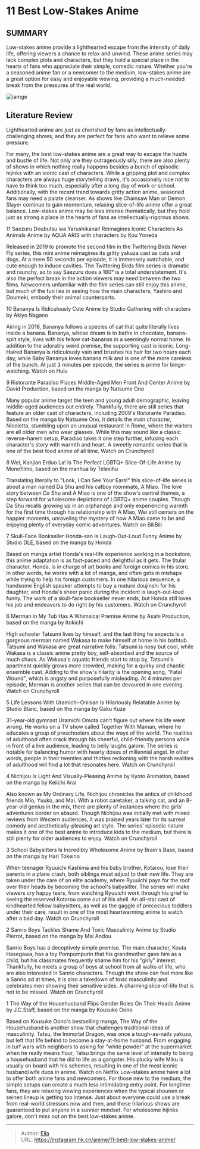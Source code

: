 # 11 Best Low-Stakes Anime


## SUMMARY 


 Low-stakes anime provide a lighthearted escape from the intensity of daily life, offering viewers a chance to relax and unwind. 
 These anime series may lack complex plots and characters, but they hold a special place in the hearts of fans who appreciate their simple, comedic nature. 
 Whether you&#39;re a seasoned anime fan or a newcomer to the medium, low-stakes anime are a great option for easy and enjoyable viewing, providing a much-needed break from the pressures of the real world. 

![iamge](https://static1.srcdn.com/wordpress/wp-content/uploads/2023/11/low-stakes-anime.jpg)

## Literature Review

Lighthearted anime are just as cherished by fans as intellectually-challenging shows, and they are perfect for fans who want to relieve some pressure.




For many, the best low-stakes anime are a great way to escape the hustle and bustle of life. Not only are they outrageously silly, there are also plenty of shows in which nothing really happens besides a bunch of episodic hijinks with an iconic cast of characters. While a gripping plot and complex characters are always huge storytelling draws, it&#39;s occasionally nice not to have to think too much, especially after a long day of work or school.
Additionally, with the recent trend towards gritty action anime, seasoned fans may need a palate cleanser. As shows like Chainsaw Man or Demon Slayer continue to gain momentum, relaxing slice-of-life anime offer a great balance. Low-stakes anime may be less intense thematically, but they hold just as strong a place in the hearts of fans as intellectually-rigorous shows.









 








 11  Saezuru Doubutsu wa Yarushikanai! Reimagines Iconic Characters As Animals 
Anime by AQUA ARIS with characters by Kou Yoneda
        

Released in 2019 to promote the second film in the Twittering Birds Never Fly series, this mini anime reimagines its gritty yakuza cast as cats and dogs. At a mere 50 seconds per episode, it is immensely watchable, and cute enough to induce cavities. The Twittering Birds film series is dramatic and raunchy, so to say Saezuru does a 180° is a total understatement. It&#39;s also the perfect break in the action viewers may need between the two films. Newcomers unfamiliar with the film series can still enjoy this anime, but much of the fun lies in seeing how the main characters, Yashiro and Doumeki, embody their animal counterparts.





 10  Bananya Is Ridiculously Cute 
Anime by Studio Gathering with characters by Akiyo Nagano


 







Airing in 2016, Bananya follows a species of cat that quite literally lives inside a banana. Bananya, whose dream is to bathe in chocolate, banana-split style, lives with his fellow cat-bananas in a seemingly normal home. In addition to the adorably weird premise, the supporting cast is iconic. Long-Haired Bananya is ridiculously vain and brushes his hair for two hours each day, while Baby Bananya loves banana milk and is one of the more careless of the bunch. At just 3 minutes per episode, the series is prime for binge-watching.
Watch on Hulu





 9  Ristorante Paradiso Places Middle-Aged Men Front And Center 
Anime by David Production, based on the manga by Natsume Ono
        

Many popular anime target the teen and young adult demographic, leaving middle-aged audiences out entirely. Thankfully, there are still series that feature an older cast of characters, including 2009&#39;s Ristorante Paradiso. Based on the manga by Natsume Ono, it details the main character, Nicoletta, stumbling upon an unusual restaurant in Rome, where the waiters are all older men who wear glasses. While this may sound like a classic reverse-harem setup, Paradiso takes it one step further, infusing each character&#39;s story with warmth and heart. A sweetly romantic series that is one of the best food anime of all time.
Watch on Crunchyroll





 8  Wei, Kanjian Erduo La! Is The Perfect LGBTQ&#43; Slice-Of-Life 
Anime by Monofilmo, based on the manhua by Telexihu
        

Translating literally to &#34;Look, I Can See Your Ears!&#34; this slice-of-life series is about a man named Da Shu and his catboy roommate, A Miao. The love story between Da Shu and A Miao is one of the show&#39;s central themes, a step forward for wholesome depictions of LGBTQ&#43; anime couples. Though Da Shu recalls growing up in an orphanage and only experiencing warmth for the first time through his relationship with A Miao, Wei still centers on the happier moments, unraveling the mystery of how A Miao came to be and enjoying plenty of everyday comic adventures.
Watch on BiliBili





 7  Skull-Face Bookseller Honda-san Is Laugh-Out-Loud Funny 
Anime by Studio DLE, based on the manga by Honda
        

Based on manga artist Honda&#39;s real-life experience working in a bookstore, this anime adaptation is as fast-paced and delightful as it gets. The titular character, Honda, is in charge of art books and foreign comics in his store. In other words, he works with a lot of manga, and often gets in mishaps while trying to help his foreign customers. In one hilarious sequence, a handsome English speaker attempts to buy a mature doujinshi for his daughter, and Honda&#39;s sheer panic during the incident is laugh-out-loud funny. The work of a skull-face bookseller never ends, but Honda still loves his job and endeavors to do right by his customers.
Watch on Crunchyroll





 6  Merman in My Tub Has A Whimsical Premise 
Anime by Asahi Production, based on the manga by Itokichi
        

High schooler Tatsumi lives by himself, and the last thing he expects is a gorgeous merman named Wakasa to make himself at home in his bathtub. Tatsumi and Wakasa are great narrative foils: Tatsumi is nosy but cool, while Wakasa is a classic anime pretty boy, self-absorbed and the source of much chaos. As Wakasa&#39;s aquatic friends start to stop by, Tatsumi&#39;s apartment quickly grows more crowded, making for a quirky and chaotic ensemble cast. Adding to the show&#39;s hilarity is the opening song, &#34;Fatal Wound&#34;, which is angsty and purposefully misleading. At 4 minutes per episode, Merman is another series that can be devoured in one evening.
Watch on Crunchyroll





 5  Life Lessons With Uramichi-Oniisan Is Hilariously Relatable 
Anime by Studio Blanc, based on the manga by Gaku Kuze
        

31-year-old gymnast Uramichi Omota can&#39;t figure out where his life went wrong. He works on a TV show called Together With Maman, where he educates a group of preschoolers about the ways of the world. The realities of adulthood often crack through his cheerful, child-friendly persona while in front of a live audience, leading to belly laughs galore. The series is notable for balancing humor with hearty doses of millennial angst. In other words, people in their twenties and thirties reckoning with the harsh realities of adulthood will find a lot that resonates here.
Watch on Crunchyroll





 4  Nichijou Is Light And Visually-Pleasing 
Anime by Kyoto Animation, based on the manga by Keiichi Arai


 







Also known as My Ordinary Life, Nichijou chronicles the antics of childhood friends Mio, Yuuko, and Mai. With a robot caretaker, a talking cat, and an 8-year-old genius in the mix, there are plenty of instances where the girls&#39; adventures border on absurd. Though Nichijou was initially met with mixed reviews from Western audiences, it was praised years later for its surreal comedy and aesthetically-pleasing art style. The series&#39; episodic nature makes it one of the best anime to introduce kids to the medium, but there is still plenty for older audiences to enjoy.
Watch on Crunchyroll





 3  School Babysitters Is Incredibly Wholesome 
Anime by Brain&#39;s Base, based on the manga by Hari Tokeino
        

When teenager Ryuuichi Kashima and his baby brother, Kotarou, lose their parents in a plane crash, both siblings must adjust to their new life. They are taken under the care of an elite academy, where Ryuuichi pays for the roof over their heads by becoming the school&#39;s babysitter. The series will make viewers cry happy tears, from watching Ryuuichi work through his grief to seeing the reserved Kotarou come out of his shell. An all-star cast of kindhearted fellow babysitters, as well as the gaggle of precocious toddlers under their care, result in one of the most heartwarming anime to watch after a bad day.
Watch on Crunchyroll





 2  Sanrio Boys Tackles Shame And Toxic Masculinity 
Anime by Studio Pierrot, based on the manga by Mai Andou
        

Sanrio Boys has a deceptively simple premise. The main character, Kouta Hasegawa, has a toy Pompompurin that his grandmother gave him as a child, but his classmates frequently shame him for his &#34;girly&#34; interest. Thankfully, he meets a group of boys at school from all walks of life, who are also interested in Sanrio characters. Though the show can feel more like a Sanrio ad at times, it is also a takedown of toxic masculinity and celebrates men showing their sensitive sides. A charming slice-of-life that is not to be missed.
Watch on Crunchyroll





 1  The Way of the Househusband Flips Gender Roles On Their Heads 
Anime by J.C.Staff, based on the manga by Kousuke Oono


 







Based on Kousuke Oono&#39;s bestselling manga, The Way of the Househusband is another show that challenges traditional ideas of masculinity. Tatsu, the Immortal Dragon, was once a tough-as-nails yakuza, but left that life behind to become a stay-at-home husband. From engaging in turf wars with neighbors to asking for &#34;white powder&#34; at the supermarket when he really means flour, Tatsu brings the same level of intensity to being a househusband that he did to life as a gangster. His plucky wife Miku is usually on board with his schemes, resulting in one of the most iconic husband/wife duos in anime.
Watch on Netflix
Low-stakes anime have a lot to offer both anime fans and newcomers. For those new to the medium, the simple setups can create a much less intimidating entry point. For longtime fans, they are relaxing viewing experiences when the typical shounen or seinen lineup is getting too intense. Just about everyone could use a break from real-world stressors now and then, and these hilarious shows are guaranteed to put anyone in a sunnier mindset. For wholesome hijinks galore, don&#39;t miss out on the best low-stakes anime.

---

> Author: [Ella](https://instagram.hk.cn/)  
> URL: https://instagram.hk.cn/anime/11-best-low-stakes-anime/  

